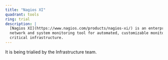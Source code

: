 ```yaml
---
title: "Nagios XI"
quadrant: tools
ring: trial
description: |
  [Nagios XI](https://www.nagios.com/products/nagios-xi/) is an enterprise-grade
  network and system monitoring tool for automated, customizable monitoring of
  critical infrastructure.
---
```


It is being trialied by the Infrastructure team.

